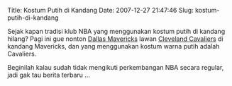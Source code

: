 Title: Kostum Putih di Kandang
Date: 2007-12-27 21:47:46
Slug: kostum-putih-di-kandang

Sejak kapan tradisi klub NBA yang menggunakan kostum putih di kandang hilang? Pagi ini gue nonton [Dallas Mavericks](http://nba.com/mavericks) lawan [Cleveland Cavaliers](http://nba.com/cavaliers) di kandang Mavericks, dan yang menggunakan kostum warna putih adalah Cavaliers.

Beginilah kalau sudah tidak mengikuti perkembangan NBA secara regular, jadi gak tau berita terbaru ...